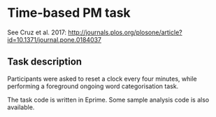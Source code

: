 # Time-based PM task

See Cruz et al. 2017: http://journals.plos.org/plosone/article?id=10.1371/journal.pone.0184037

## Task description

Participants were asked to reset a clock every four minutes, while performing a foreground ongoing word categorisation task. 

The task code is written in Eprime. Some sample analysis code is also available.
